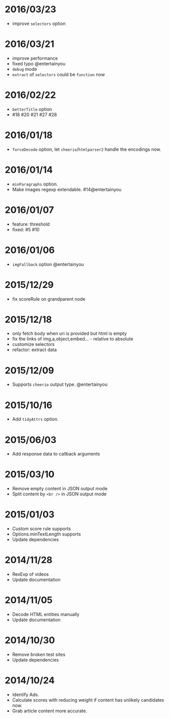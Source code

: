 # 2016/03/23
- improve `selectors` option

# 2016/03/21
- improve performance
- fixed typo @entertainyou
- `debug` mode
- `extract` of `selectors` could be `function` now

# 2016/02/22
- `betterTitle` option
- #18 #20 #21 #27 #28

# 2016/01/18
- `forceDecode` option, let `cheerio`/`htmlparser2` handle the encodings now. 

# 2016/01/14
- `minParagraphs` option.
- Make images regexp extendable. #14@entertainyou

# 2016/01/07
- feature: threshold
- fixed: #5 #10

# 2016/01/06
- `imgFallback` option @entertainyou

# 2015/12/29
- fix scoreRule on grandparent node

# 2015/12/18
- only fetch body when uri is provided but html is empty
- fix the links of img,a,object,embed... - relative to absolute
- customize selectors
- refactor: extract data

# 2015/12/09
- Supports `cheerio` output type. @entertainyou

# 2015/10/16
- Add `tidyAttrs` option.

# 2015/06/03
- Add response data to callback arguments

# 2015/03/10
- Remove empty content in JSON output mode
- Split content by `<br />` in JSON output mode

# 2015/01/03
- Custom score rule supports
- Options.minTextLength supports
- Update dependencies

# 2014/11/28
- RexExp of videos
- Update documentation

# 2014/11/05
- Decode HTML entities manually
- Update documentation

# 2014/10/30
- Remove broken test sites
- Update dependencies


# 2014/10/24
- Identify Ads.
- Calculate scores with reducing weight if content has unlikely candidates now.
- Grab article content more accurate.
